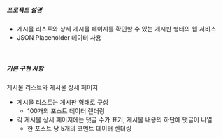 ##### 프로젝트 설명

- 게시물 리스트와 상세 게시물 페이지를 확인할 수 있는 게시판 형태의 웹 서비스
- JSON Placeholder 데이터 사용

<br/>

##### 기본 구현 사항

게시물 리스트와 게시물 상세 페이지

- 게시물 리스트는 게시판 형태로 구성
  - 100개의 포스트 데이터 렌더링
- 각 게시물 상세 페이지에는 댓글 수가 표기, 게시물 내용의 하단에 댓글이 나열
  - 한 포스트 당 5개의 코멘트 데이터 렌더링

